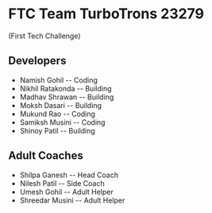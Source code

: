 # FTC Team TurboTrons 23279

(First Tech Challenge)

## Developers
- Namish Gohil -- Coding
- Nikhil Ratakonda -- Building
- Madhav Shrawan -- Building
- Moksh Dasari -- Building
- Mukund Rao -- Coding
- Samiksh Musini -- Coding
- Shinoy Patil -- Building
  
## Adult Coaches
- Shilpa Ganesh -- Head Coach
- Nilesh Patil -- Side Coach
- Umesh Gohil -- Adult Helper
- Shreedar Musini -- Adult Helper
